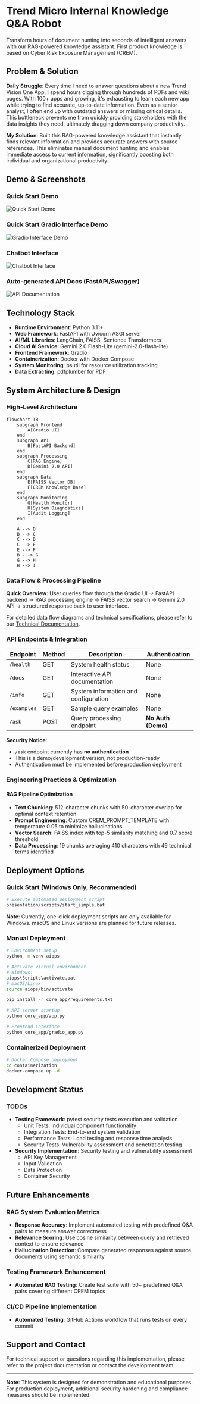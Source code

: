 # Trend Micro Internal Knowledge Q&A Robot 
Transform hours of document hunting into seconds of intelligent answers with our RAG-powered knowledge assistant. First product knowledge is based on Cyber Risk Exposure Management (CREM).

## Problem & Solution

**Daily Struggle**: Every time I need to answer questions about a new Trend Vision One App, I spend hours digging through hundreds of PDFs and wiki pages. With 100+ apps and growing, it's exhausting to learn each new app while trying to find accurate, up-to-date information. Even as a senior analyst, I often end up with outdated answers or missing critical details. This bottleneck prevents me from quickly providing stakeholders with the data insights they need, ultimately dragging down company productivity.

**My Solution**: Built this RAG-powered knowledge assistant that instantly finds relevant information and provides accurate answers with source references. This eliminates manual document hunting and enables immediate access to current information, significantly boosting both individual and organizational productivity.

## Demo & Screenshots

### Quick Start Demo
![Quick Start Demo](presentation/assets/screenshots/gif/start_simple_bat.gif)

### Quick Start Gradio Interface Demo
![Gradio Interface Demo](presentation/assets/screenshots/gif/start_gradio_bat.gif)

### Chatbot Interface
![Chatbot Interface](presentation/assets/screenshots/gif/gradio.png)

### Auto-generated API Docs (FastAPI/Swagger)
![API Documentation](presentation/assets/screenshots/gif/ap1.png)

## Technology Stack

- **Runtime Environment**: Python 3.11+
- **Web Framework**: FastAPI with Uvicorn ASGI server
- **AI/ML Libraries**: LangChain, FAISS, Sentence Transformers
- **Cloud AI Service**: Gemini 2.0 Flash-Lite (gemini-2.0-flash-lite)
- **Frontend Framework**: Gradio
- **Containerization**: Docker with Docker Compose
- **System Monitoring**: psutil for resource utilization tracking
- **Data Extracting**: pdfplumber for PDF 

## System Architecture & Design

### High-Level Architecture
```mermaid
flowchart TB
    subgraph Frontend
        A[Gradio UI]
    end
    subgraph API
        B[FastAPI Backend]
    end
    subgraph Processing
        C[RAG Engine]
        D[Gemini 2.0 API]
    end
    subgraph Data
        E[FAISS Vector DB]
        F[CREM Knowledge Base]
    end
    subgraph Monitoring
        G[Health Monitor]
        H[System Diagnostics]
        I[Audit Logging]
    end

    A --> B
    B --> C
    C --> D
    C --> E
    E --> F
    B -.-> G
    G --> H
    H --> I
```

### Data Flow & Processing Pipeline
**Quick Overview**: User queries flow through the Gradio UI → FastAPI backend → RAG processing engine → FAISS vector search → Gemini 2.0 API → structured response back to user interface.

For detailed data flow diagrams and technical specifications, please refer to our [Technical Documentation](docs/README.md).

### API Endpoints & Integration
| Endpoint | Method | Description | Authentication |
|----------|--------|-------------|----------------|
| `/health` | GET | System health status | None |
| `/docs` | GET | Interactive API documentation | None |
| `/info` | GET | System information and configuration | None |
| `/examples` | GET | Sample query examples | None |
| `/ask` | POST | Query processing endpoint | **No Auth (Demo)** |

**Security Notice**:
- `/ask` endpoint currently has **no authentication**
- This is a demo/development version, not production-ready
- Authentication must be implemented before production deployment

### Engineering Practices & Optimization

#### RAG Pipeline Optimization
- **Text Chunking**: 512-character chunks with 50-character overlap for optimal context retention
- **Prompt Engineering**: Custom CREM_PROMPT_TEMPLATE with temperature 0.05 to minimize hallucinations
- **Vector Search**: FAISS index with top-5 similarity matching and 0.7 score threshold
- **Data Processing**: 19 chunks averaging 410 characters with 49 technical terms identified

## Deployment Options

### Quick Start (Windows Only, Recommended)
```bash
# Execute automated deployment script
presentation/scripts/start_simple.bat
```

**Note**: Currently, one-click deployment scripts are only available for Windows. macOS and Linux versions are planned for future releases.

### Manual Deployment
```bash
# Environment setup
python -m venv aiops

# Activate virtual environment
# Windows:
aiops\Scripts\activate.bat
# macOS/Linux:
source aiops/bin/activate

pip install -r core_app/requirements.txt

# API server startup
python core_app/app.py

# Frontend interface
python core_app/gradio_app.py
```

### Containerized Deployment
```bash
# Docker Compose deployment
cd containerization
docker-compose up -d
```

## Development Status

### TODOs
- **Testing Framework**: pytest security tests execution and validation
    - Unit Tests: Individual component functionality
    - Integration Tests: End-to-end system validation
    - Performance Tests: Load testing and response time analysis
    - Security Tests: Vulnerability assessment and penetration testing
- **Security Implementation**: Security testing and vulnerability assessment
    - API Key Management
    - Input Validation
    - Data Protection
    - Container Security

## Future Enhancements

### RAG System Evaluation Metrics
- **Response Accuracy**: Implement automated testing with predefined Q&A pairs to measure answer correctness
- **Relevance Scoring**: Use cosine similarity between query and retrieved context to ensure relevance
- **Hallucination Detection**: Compare generated responses against source documents using semantic similarity

### Testing Framework Enhancement
- **Automated RAG Testing**: Create test suite with 50+ predefined Q&A pairs covering different CREM topics

### CI/CD Pipeline Implementation
- **Automated Testing**: GitHub Actions workflow that runs tests on every commit

## Support and Contact

For technical support or questions regarding this implementation, please refer to the project documentation or contact the development team.

---

**Note**: This system is designed for demonstration and educational purposes. For production deployment, additional security hardening and compliance measures should be implemented. 